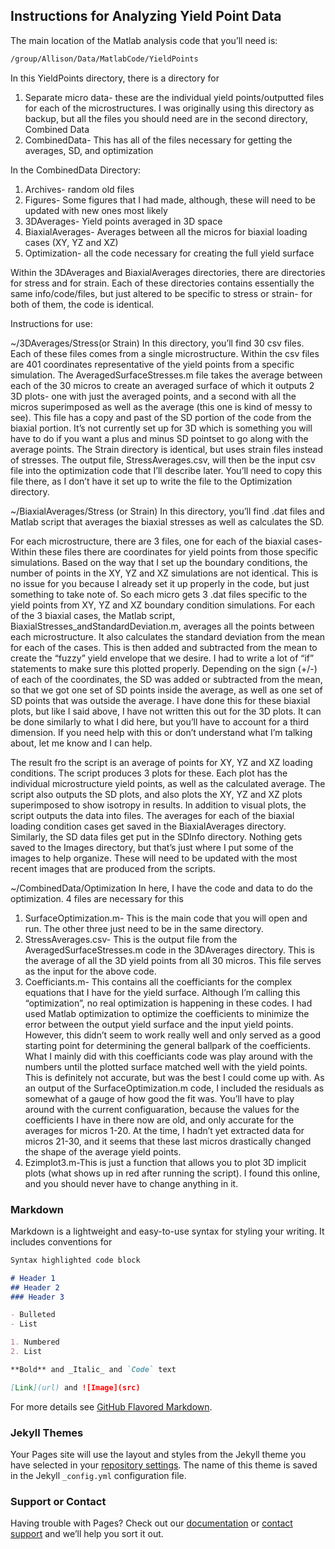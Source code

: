 ## Instructions for Analyzing Yield Point Data

The main location of the Matlab analysis code that you’ll need is: 

```markdown
/group/Allison/Data/MatlabCode/YieldPoints
```

In this YieldPoints directory, there is a directory for
1.	Separate micro data- these are the individual yield points/outputted files for each of the microstructures. I was originally using this directory as backup, but all the files you should need are in the second directory, Combined Data
2.	CombinedData- This has all of the files necessary for getting the averages, SD, and optimization

In the CombinedData Directory: 

1.	Archives- random old files
2.	Figures- Some figures that I had made, although, these will need to be updated with new ones most likely
3.	3DAverages- Yield points averaged in 3D space
4.	BiaxialAverages- Averages between all the micros for biaxial loading cases (XY, YZ and XZ)
5.	Optimization- all the code necessary for creating the full yield surface

Within the 3DAverages and BiaxialAverages directories, there are directories for stress and for strain. Each of these directories contains essentially the same info/code/files, but just altered to be specific to stress or strain- for both of them, the code is identical.

Instructions for use: 

~/3DAverages/Stress(or Strain)
In this directory, you’ll find 30 csv files. Each of these files comes from a single microstructure. Within the csv files are 401 coordinates representative of the yield points from a specific simulation. The AveragedSurfaceStresses.m file takes the average between each of the 30 micros to create an averaged surface of which it outputs 2 3D plots- one with just the averaged points, and a second with all the micros superimposed as well as the average (this one is kind of messy to see). This file has a copy and past of the SD portion of the code from the biaxial portion. It’s not currently set up for 3D which is something you will have to do if you want a plus and minus SD pointset to go along with the average points. The Strain directory is identical, but uses strain files instead of stresses. The output file, StressAverages.csv, will then be the input csv file into the optimization code that I’ll describe later. You’ll need to copy this file there, as I don’t have it set up to write the file to the Optimization directory.

~/BiaxialAverages/Stress (or Strain)
In this directory, you’ll find .dat files and Matlab script that averages the biaxial stresses as well as calculates the SD.

For each microstructure, there are 3 files, one for each of the biaxial cases- Within these files there are coordinates for yield points from those specific simulations. Based on the way that I set up the boundary conditions, the number of points in the XY, YZ and XZ simulations are not identical. This is no issue for you because I already set it up properly in the code, but just something to take note of. So each micro gets 3 .dat files specific to the yield points from XY, YZ and XZ boundary condition simulations. For each of the 3 biaxial cases, the Matlab script, BiaxialStresses_andStandardDeviation.m, averages all the points between each microstructure. It also calculates the standard deviation from the mean for each of the cases. This is then added and subtracted from the mean to create the “fuzzy” yield envelope that we desire. I had to write a lot of “if” statements to make sure this plotted properly. Depending on the sign (+/-) of each of the coordinates, the SD was added or subtracted from the mean, so that we got one set of SD points inside the average, as well as one set of SD points that was outside the average. I have done this for these biaxial plots, but like I said above, I have not written this out for the 3D plots. It can be done similarly to what I did here, but you’ll have to account for a third dimension. If you need help with this or don’t understand what I’m talking about, let me know and I can help.  

The result fro the script is an average of points for XY, YZ and XZ loading conditions. The script produces 3 plots for these. Each plot has the individual microstructure yield points, as well as the calculated average. The script also outputs the SD plots, and also plots the XY, YZ and XZ plots superimposed to show isotropy in results. In addition to visual plots, the script outputs the data into files. The averages for each of the biaxial loading condition cases get saved in the BiaxialAverages directory. Similarly, the SD data files get put in the SDInfo directory. Nothing gets saved to the Images directory, but that’s just where I put some of the images to help organize. These will need to be updated with the most recent images that are produced from the scripts. 

~/CombinedData/Optimization
In here, I have the code and data to do the optimization. 4 files are necessary for this

1.	SurfaceOptimization.m- This is the main code that you will open and run. The other three just need to be in the same directory.
2.	StressAverages.csv- This is the output file from the AveragedSurfaceStresses.m code in the 3DAverages directory. This is the average of all the 3D yield points from all 30 micros. This file serves as the input for the above code.
3.	Coefficiants.m- This contains all the coefficiants for the complex equations that I have for the yield surface. Although I’m calling this “optimization”, no real optimization is happening in these codes. I had used Matlab optimization to optimize the coefficients to minimize the error between the output yield surface and the input yield points. However, this didn’t seem to work really well and only served as a good starting point for determining the general ballpark of the coefficients. What I mainly did with this coefficiants code was play around with the numbers until the plotted surface matched well with the yield points. This is definitely not accurate, but was the best I could come up with. As an output of the SurfaceOptimization.m code, I included the residuals as somewhat of a gauge of how good the fit was. You’ll have to play around with the current configuaration, because the values for the coefficients I have in there now are old, and only accurate for the averages for micros 1-20. At the time, I hadn’t yet extracted data for micros 21-30, and it seems that these last micros drastically changed the shape of the average yield points.
4.	Ezimplot3.m-This is just a function that allows you to plot 3D implicit plots (what shows up in red after running the script). I found this online, and you should never have to change anything in it. 




### Markdown

Markdown is a lightweight and easy-to-use syntax for styling your writing. It includes conventions for

```markdown
Syntax highlighted code block

# Header 1
## Header 2
### Header 3

- Bulleted
- List

1. Numbered
2. List

**Bold** and _Italic_ and `Code` text

[Link](url) and ![Image](src)
```

For more details see [GitHub Flavored Markdown](https://guides.github.com/features/mastering-markdown/).

### Jekyll Themes

Your Pages site will use the layout and styles from the Jekyll theme you have selected in your [repository settings](https://github.com/PSUCompBio/BoneMicroSim/settings). The name of this theme is saved in the Jekyll `_config.yml` configuration file.

### Support or Contact

Having trouble with Pages? Check out our [documentation](https://help.github.com/categories/github-pages-basics/) or [contact support](https://github.com/contact) and we’ll help you sort it out.
